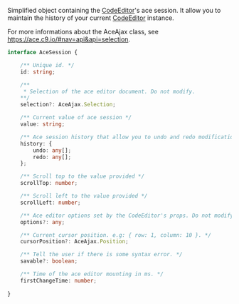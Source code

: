 Simplified object containing the [CodeEditor](#codeeditor)'s ace session. It allow you to maintain the history of your current [CodeEditor](#codeeditor) instance.

For more informations about the AceAjax class, see https://ace.c9.io/#nav=api&api=selection.

```typescript
interface AceSession {

    /** Unique id. */
    id: string;

    /**
     * Selection of the ace editor document. Do not modify.
    **/
    selection?: AceAjax.Selection;

    /** Current value of ace session */
    value: string;

    /** Ace session history that allow you to undo and redo modifications.  */
    history: {
        undo: any[];
        redo: any[];
    };

    /** Scroll top to the value provided */
    scrollTop: number;

    /** Scroll left to the value provided */
    scrollLeft: number;

    /** Ace editor options set by the CodeEditor's props. Do not modify. */
    options?: any;

    /** Current cursor position. e.g: { row: 1, column: 10 }. */
    cursorPosition?: AceAjax.Position;

    /** Tell the user if there is some syntax error. */
    savable?: boolean;

    /** Time of the ace editor mounting in ms. */
    firstChangeTime: number;
    
}
```